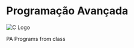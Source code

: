# Programação Avançada
![C Logo](https://qph.fs.quoracdn.net/main-qimg-967a95d7d9f62b24c80972b6077dddee)

PA Programs from class
